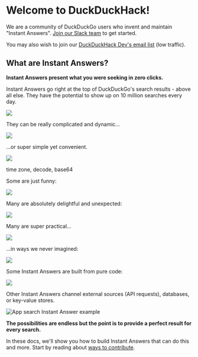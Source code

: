 # Welcome to DuckDuckHack!

We are a community of DuckDuckGo users who invent and maintain "Instant Answers". [Join our Slack team](mailto:QuackSlack@duckduckgo.com?subject=AddMe) to get started.  

You may also wish to join our [DuckDuckHack Dev's email list](https://www.listbox.com/subscribe/?list_id=197814) (low traffic).

## What are Instant Answers?

**Instant Answers present what you were seeking in zero clicks.**

Instant Answers go right at the top of DuckDuckGo's search results - above all else. They have the potential to show up on 10 million searches every day.

![](https://images.duckduckgo.com/iu/?u=https%3A%2F%2Fraw.githubusercontent.com%2Fduckduckgo%2Fduckduckgo-documentation%2Fmaster%2Fduckduckhack%2Fassets%2Falternative_spotify.png)

They can be really complicated and dynamic...

![](https://images.duckduckgo.com/iu/?u=https%3A%2F%2Fraw.githubusercontent.com%2Fduckduckgo%2Fduckduckgo-documentation%2Fmaster%2Fduckduckhack%2Fassets%2Fparking_ny.png)

...or super simple yet convenient.

![](https://images.duckduckgo.com/iu/?u=https%3A%2F%2Fraw.githubusercontent.com%2Fduckduckgo%2Fduckduckgo-documentation%2Fmaster%2Fduckduckhack%2Fassets%2Fsales_tax.png)

 time zone, decode, base64

Some are just funny: 

![](https://images.duckduckgo.com/iu/?u=https%3A%2F%2Fraw.githubusercontent.com%2Fduckduckgo%2Fduckduckgo-documentation%2Fmaster%2Fduckduckhack%2Fassets%2Fheads_tails.png)

Many are absolutely delightful and unexpected:

![](https://images.duckduckgo.com/iu/?u=https%3A%2F%2Fraw.githubusercontent.com%2Fduckduckgo%2Fduckduckgo-documentation%2Fmaster%2Fduckduckhack%2Fassets%2Fbpm_ms.png)

Many are super practical...

![](https://images.duckduckgo.com/iu/?u=https%3A%2F%2Fraw.githubusercontent.com%2Fduckduckgo%2Fduckduckgo-documentation%2Fmaster%2Fduckduckhack%2Fassets%2Fair_quality.png)

...in ways we never imagined:

![](https://images.duckduckgo.com/iu/?u=https%3A%2F%2Fraw.githubusercontent.com%2Fduckduckgo%2Fduckduckgo-documentation%2Fmaster%2Fduckduckhack%2Fassets%2Fblue_pill.png)

Some Instant Answers are built from pure code:

![](https://images.duckduckgo.com/iu/?u=https%3A%2F%2Fraw.githubusercontent.com%2Fduckduckgo%2Fduckduckgo-documentation%2Fmaster%2Fduckduckhack%2Fassets%2Furl_encode.png)

Other Instant Answers channel external sources (API requests), databases, or key-value stores. 

![App search Instant Answer example](https://images.duckduckgo.com/iu/?u=https%3A%2F%2Fraw.githubusercontent.com%2Fduckduckgo%2Fduckduckgo-documentation%2Fmaster%2Fduckduckhack%2Fassets%2Fapp_search_example.png&f=1)

**The possibilities are endless but the point is to provide a perfect result for every search.**

In these docs, we'll show you how to build Instant Answers that can do this and more. Start by reading about [ways to contribute](https://duck.co/duckduckhack/contributing).


